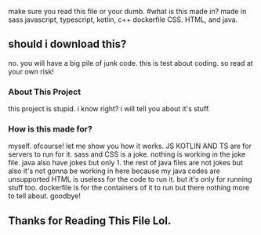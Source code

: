 make sure you read this file
or your dumb.
#what is this made in?
made in sass javascript, typescript, kotlin, c++ dockerfile CSS. HTML, and java.
## should i download this? 
no. you will have a big pile of junk code. this is test about coding. so read at your own risk!
### About This Project
this project is stupid. i know right? i will tell you about it's stuff.
### How is this made for?
myself. ofcourse! let me show you how it works.
JS KOTLIN AND TS are for servers to run for it.
sass and CSS is a joke. nothing is working in the joke file.
java also have jokes but only 1. the rest of java files are not jokes but also it's not gonna be working in here because my java codes are unsupported
HTML is useless for the code to run it. but it's only for running stuff too.
dockerfile is for the containers of it to run but there nothing more to tell about. goodbye!
## Thanks for Reading This File Lol.
